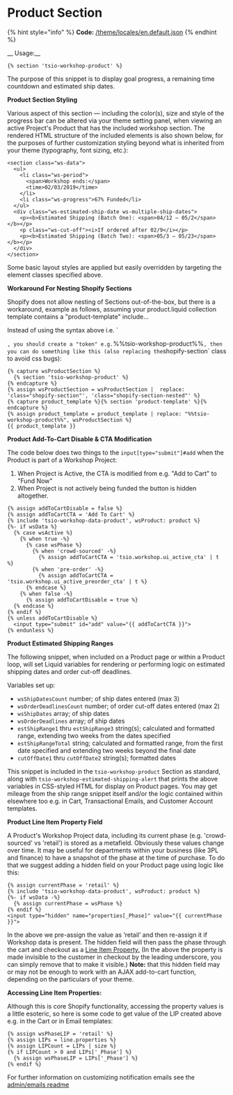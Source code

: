 # Product Section

{% hint style="info" %}
  **Code:** [/theme/locales/en.default.json](https://github.com/taylorstitch/workshop-docs/blob/master/theme/locales/en.default.json)
{% endhint %}

__ Usage:__

```text
{% section 'tsio-workshop-product' %}
```

The purpose of this snippet is to display goal progress, a remaining time countdown and estimated ship dates.

**Product Section Styling**

Various aspect of this section — including the color\(s\), size and style of the progress bar can be altered via your theme setting panel, when viewing an active Project's Product that has the included workshop section. The rendered HTML structure of the included elements is also shown below, for the purposes of further customization styling beyond what is inherited from your theme \(typography, font sizing, etc.\):

```text
<section class="ws-data">
  <ul>
    <li class="ws-period">
      <span>Workshop ends:</span>
      <time>02/03/2019</time>
    </li>
    <li class="ws-progress">67% Funded</li>
  </ul>
  <div class="ws-estimated-ship-date ws-multiple-ship-dates">
    <p><b>Estimated Shipping (Batch One): <span>04/12 – 05/2</span></b></p>
    <p class="ws-cut-off"><i>If ordered after 02/9</i></p>
    <p><b>Estimated Shipping (Batch Two): <span>05/3 – 05/23</span></b></p>
  </div>
</section>
```

Some basic layout styles are applied but easily overridden by targeting the element classes specified above.

**Workaround For Nesting Shopify Sections**

Shopify does not allow nesting of Sections out-of-the-box, but there is a workaround, example as follows, assuming your product.liquid collection template contains a "product-template" include...

Instead of using the syntax above i.e. \`

`, you should create a "token" e.g.`%%tsio-workshop-product%%`, then you can do something like this (also replacing the`shopify-section\` class to avoid css bugs\):

```text
{% capture wsProductSection %}
  {% section 'tsio-workshop-product' %}
{% endcapture %}
{% assign wsProductSection = wsProductSection |  replace: 'class="shopify-section"', 'class="shopify-section-nested"' %}
{% capture product_template %}{% section 'product-template' %}{% endcapture %}
{% assign product_template = product_template | replace: "%%tsio-workshop-product%%", wsProductSection %}
{{ product_template }}
```

**Product Add-To-Cart Disable & CTA Modification**

The code below does two things to the `input[type="submit"]#add` when the Product is part of a Workshop Project:

1. When Project is Active, the CTA is modified from e.g. "Add to Cart" to "Fund Now"
2. When Project is not actively being funded the button is hidden altogether.  

```text
{% assign addToCartDisable = false %}
{% assign addToCartCTA = 'Add To Cart' %}
{% include 'tsio-workshop-data-product', wsProduct: product %}
{%- if wsData %}
  {% case wsActive %}
    {% when true -%}
      {% case wsPhase %}
        {% when 'crowd-sourced' -%}
          {% assign addToCartCTA = 'tsio.workshop.ui_active_cta' | t %}
        {% when 'pre-order' -%}
          {% assign addToCartCTA = 'tsio.workshop.ui_active_preorder_cta' | t %}
      {% endcase %}
    {% when false -%}
      {% assign addToCartDisable = true %}
  {% endcase %}
{% endif %}
{% unless addToCartDisable %}
  <input type="submit" id="add" value="{{ addToCartCTA }}">
{% endunless %}
```

**Product Estimated Shipping Ranges**

The following snippet, when included on a Product page or within a Product loop, will set Liquid variables for rendering or performing logic on estimated shipping dates and order cut-off deadlines.

Variables set up:

* `wsShipDatesCount` number; of ship dates entered \(max 3\)
* `wsOrderDeadlinesCount` number; of order cut-off dates entered \(max 2\)
* `wsShipDates` array; of ship dates
* `wsOrderDeadlines` array; of ship dates
* `estShipRange1` thru `estShipRange3` string\(s\); calculated and formatted range, extending two weeks from the dates specified
* `estShipRangeTotal` string; calculated and formatted range, from the first date specified and extending two weeks beyond the final date  
* `cutOffDate1` thru `cutOffDate2` string\(s\); formatted dates  

This snippet is included in the `tsio-workshop-product` Section as standard, along with `tsio-workshop-estimated-shipping-alert` that prints the above variables in CSS-styled HTML for display on Product pages. You may get mileage from the ship range snippet itself and/or the logic contained within elsewhere too e.g. in Cart, Transactional Emails, and Customer Account templates.

**Product Line Item Property Field**

A Product's Workshop Project data, including its current phase \(e.g. 'crowd-sourced' vs 'retail'\) is stored as a metafield. Obviously these values change over time. It may be useful for departments within your business \(like 3PL and finance\) to have a snapshot of the phase at the time of purchase. To do that we suggest adding a hidden field on your Product page using logic like this:

```text
{% assign currentPhase = 'retail' %}
{% include 'tsio-workshop-data-product', wsProduct: product %}
{%- if wsData -%}
  {% assign currentPhase = wsPhase %}
{% endif %}
<input type="hidden" name="properties[_Phase]" value="{{ currentPhase }}">
```

In the above we pre-assign the value as ‘retail’ and then re-assign it if Workshop data is present. The hidden field will then pass the phase through the cart and checkout as a [Line Item Property.](https://help.shopify.com/en/themes/customization/products/features/get-customization-information-for-products) \(In the above the property is made invisible to the customer in checkout by the leading underscore, you can simply remove that to make it visible.\) **Note:** that this hidden field may or may not be enough to work with an AJAX add-to-cart function, depending on the particulars of your theme.

**Accessing Line Item Properties:**

Although this is core Shopify functionality, accessing the property values is a little esoteric, so here is some code to get value of the LIP created above e.g. in the Cart or in Email templates:

```text
{% assign wsPhaseLIP = 'retail' %}
{% assign LIPs = line.properties %}
{% assign LIPCount = LIPs | size %}
{% if LIPCount > 0 and LIPs['_Phase'] %}
  {% assign wsPhaseLIP = LIPs['_Phase'] %}
{% endif %}
```

For further information on customizing notification emails see the [admin/emails readme](https://github.com/taylorstitch/workshop-docs/tree/master/admin/emails)

